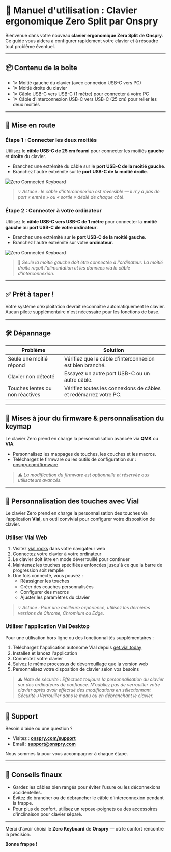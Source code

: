 # 📘 Manuel d'utilisation : Clavier ergonomique Zero Split par Onspry

Bienvenue dans votre nouveau **clavier ergonomique Zero Split** de **Onspry**. Ce guide vous aidera à configurer rapidement votre clavier et à résoudre tout problème éventuel.

---

## 📦 Contenu de la boîte

- 1× Moitié gauche du clavier (avec connexion USB-C vers PC)
- 1× Moitié droite du clavier
- 1× Câble USB-C vers USB-C (1 mètre) pour connecter à votre PC
- 1× Câble d'interconnexion USB-C vers USB-C (25 cm) pour relier les deux moitiés

---

## 🔌 Mise en route

### Étape 1 : Connecter les deux moitiés

Utilisez le **câble USB-C de 25 cm fourni** pour connecter les moitiés **gauche** et **droite** du clavier.

- Branchez une extrémité du câble sur le **port USB-C de la moitié gauche**.
- Branchez l'autre extrémité sur le **port USB-C de la moitié droite**.

![Zero Connected Keyboard](/user-manual/zero-connected.svg)

> 💡 _Astuce : le câble d'interconnexion est réversible — il n'y a pas de port « entrée » ou « sortie » dédié de chaque côté._

### Étape 2 : Connecter à votre ordinateur

Utilisez le **câble USB-C vers USB-C de 1 mètre** pour connecter la **moitié gauche** au **port USB-C de votre ordinateur**.

- Branchez une extrémité sur le **port USB-C de la moitié gauche**.
- Branchez l'autre extrémité sur votre **ordinateur**.

![Zero Connected Keyboard](/user-manual/zero-connected-laptop.svg)

> 🔌 _Seule la moitié gauche doit être connectée à l'ordinateur. La moitié droite reçoit l'alimentation et les données via le câble d'interconnexion._

---

## ✅ Prêt à taper !

Votre système d'exploitation devrait reconnaître automatiquement le clavier. Aucun pilote supplémentaire n'est nécessaire pour les fonctions de base.

---

## 🛠️ Dépannage

| Problème                        | Solution                                                         |
| ------------------------------- | ---------------------------------------------------------------- |
| Seule une moitié répond         | Vérifiez que le câble d'interconnexion est bien branché.         |
| Clavier non détecté             | Essayez un autre port USB-C ou un autre câble.                   |
| Touches lentes ou non réactives | Vérifiez toutes les connexions de câbles et redémarrez votre PC. |

---

## 🔧 Mises à jour du firmware & personnalisation du keymap

Le clavier Zero prend en charge la personnalisation avancée via **QMK** ou **VIA**.

- Personnalisez les mappages de touches, les couches et les macros.
- Téléchargez le firmware ou les outils de configuration sur : [onspry.com/firmware](https://onspry.com/firmware)

> ⚠️ _La modification du firmware est optionnelle et réservée aux utilisateurs avancés._

---

## 🎹 Personnalisation des touches avec Vial

Le clavier Zero prend en charge la personnalisation des touches via l'application **Vial**, un outil convivial pour configurer votre disposition de clavier.

### Utiliser Vial Web

1. Visitez [vial.rocks](https://vial.rocks) dans votre navigateur web
2. Connectez votre clavier à votre ordinateur
3. Le clavier doit être en mode déverrouillé pour continuer
4. Maintenez les touches spécifiées enfoncées jusqu'à ce que la barre de progression soit remplie
5. Une fois connecté, vous pouvez :
   - Réassigner les touches
   - Créer des couches personnalisées
   - Configurer des macros
   - Ajuster les paramètres du clavier

> 💡 _Astuce : Pour une meilleure expérience, utilisez les dernières versions de Chrome, Chromium ou Edge._

### Utiliser l'application Vial Desktop

Pour une utilisation hors ligne ou des fonctionnalités supplémentaires :

1. Téléchargez l'application autonome Vial depuis [get.vial.today](https://get.vial.today)
2. Installez et lancez l'application
3. Connectez votre clavier
4. Suivez le même processus de déverrouillage que la version web
5. Personnalisez votre disposition de clavier selon vos besoins

> ⚠️ _Note de sécurité : Effectuez toujours la personnalisation du clavier sur des ordinateurs de confiance. N'oubliez pas de verrouiller votre clavier après avoir effectué des modifications en sélectionnant Sécurité->Verrouiller dans le menu ou en débranchant le clavier._

---

## 🧰 Support

Besoin d'aide ou une question ?

- Visitez : **[onspry.com/support](https://onspry.com/support)**
- Email : **[support@onspry.com](mailto:support@onspry.com)**

Nous sommes là pour vous accompagner à chaque étape.

---

## 📝 Conseils finaux

- Gardez les câbles bien rangés pour éviter l'usure ou les déconnexions accidentelles.
- Évitez de brancher ou de débrancher le câble d'interconnexion pendant la frappe.
- Pour plus de confort, utilisez un repose-poignets ou des accessoires d'inclinaison pour clavier séparé.

---

Merci d'avoir choisi le **Zero Keyboard** de **Onspry** — où le confort rencontre la précision.

**Bonne frappe !**

